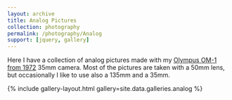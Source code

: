 ```yaml
---
layout: archive
title: Analog Pictures
collection: photography
permalink: /photography/Analog
support: [jquery, gallery]
---
```


Here I have a collection of analog pictures made with my [Olympus OM-1 from 1972](https://en.wikipedia.org/wiki/Olympus_OM-1) 35mm camera. Most of the pictures are taken with a 50mm lens, but occasionally I like to use also a 135mm and a 35mm. 

{% include gallery-layout.html gallery=site.data.galleries.analog %}